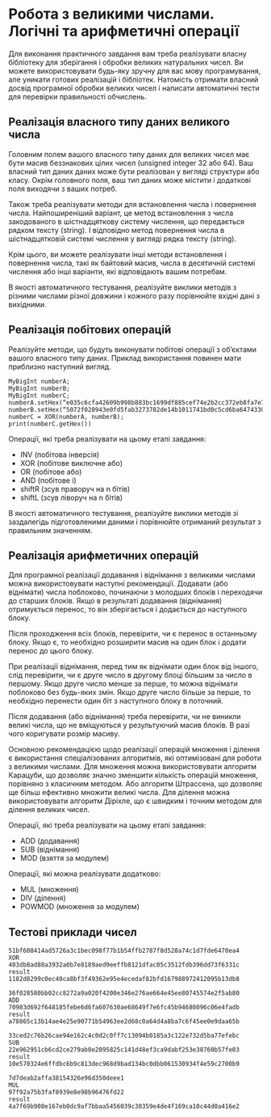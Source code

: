 # Робота з великими числами. Логічні та арифметичні операції

Для виконання практичного завдання вам треба реалізувати власну бібліотеку для зберігання і обробки великих натуральних
чисел. Ви можете використовувати будь-яку зручну для вас мову програмування, але уникати готових реалізацій і бібліотек.
Натомість отримати власний досвід програмної обробки великих чисел і написати автоматичні тести для перевірки
правильності обчислень.

## Реалізація власного типу даних великого числа

Головним полем вашого власного типу даних для великих чисел має бути масив беззнакових цілих чисел (unsigned integer 32
або 64). Ваш власний тип даних даних може бути реалізован у вигляді структури або класу. Окрім головного поля, ваш тип
даних може містити і додаткові поля виходячи з ваших потреб.

Також треба реалізувати методи для встановлення числа і повернення числа. Найпоширеніший варіант, це метод встановлення
з числа закодованого в шістнадцяткову систему числення, що передається рядком тексту (string). І відповідно метод
повернення числа в шістнадцятковій системі числення у вигляді рядка тексту (string).

Крім цього, ви можете реалізувати інші методи встановлення і повернення числа, такі як байтовий масив, числа в
десятичній системі числення або інші варіанти, які відповідають вашим потребам.

В якості автоматичного тестування, реалізуйте виклики методів з різними числами різної довжини і кожного разу порівнюйте
вхідні дані з вихідними.

## Реалізація побітових операцій

Реалізуйте методи, що будуть виконувати побітові операції з обʼєктами вашого власного типу даних. Приклад використання
повинен мати приблизно наступний вигляд.

```
MyBigInt numberA;
MyBigInt numberB;
MyBigInt numberC;
numberA.setHex(“e035c6cfa42609b998b883bc1699df885cef74e2b2cc372eb8fa7e7”);
numberB.setHex(“5072f028943e0fd5fab3273782de14b1011741bd0c5cd6ba6474330”);
numberC = XOR(numberA, numberB);
print(numberC.getHex())
```

Операції, які треба реалізувати на цьому етапі завдання:

- INV (побітова інверсія)
- XOR (побітове виключне або)
- OR (побітове або)
- AND (побітове і)
- shiftR (зсув праворуч на n бітів)
- shiftL (зсув ліворуч на n бітів)

В якості автоматичного тестування, реалізуйте виклики методів зі заздалегідь підготовленими даними і порівнюйте
отриманий результат з правильним значенням.

## Реалізація арифметичних операцій

Для програмної реалізації додавання і віднімання з великими числами можна використовувати наступні рекомендації.
Додавати (або віднімати) числа поблоково, починаючи з молодших блоків і переходячи до старших блоків. Якщо в результаті
додавання (віднімання) отримується перенос, то він зберігається і додається до наступного блоку.

Після проходження всіх блоків, перевірити, чи є перенос в останньому блоку. Якщо є, то необхідно розширити масив на один
блок і додати перенос до цього блоку.

При реалізації віднімання, перед тим як віднімати один блок від іншого, слід перевірити, чи є друге число в другому
блоці більшим за число в першому. Якщо друге число менше за перше, то можна віднімати поблоково без будь-яких змін. Якщо
друге число більше за перше, то необхідно перенести один біт з наступного блоку в поточний.

Після додавання (або віднімання) треба перевірити, чи не виникли великі числа, що не вміщуються у результуючий масив
блоків. В разі чого коригувати розмір масиву.

Основною рекомендацією щодо реалізації операцій множення і ділення є використання спеціалізованих алгоритмів, які
оптимізовані для роботи з великими числами. Для множення можна використовувати алгоритм Карацуби, що дозволяє значно
зменшити кількість операцій множення, порівняно з класичним методом. Або алгоритм Штрассена, що дозволяє ще більш
ефективно множити великі числа. Для ділення можна використовувати алгоритм Діріхле, що є швидким і точним методом для
ділення великих чисел.

Операції, які треба реалізувати на цьому етапі завдання:

- ADD (додавання)
- SUB (віднімання)
- MOD (взяття за модулем)

Операції, які можна реалізувати додатково:

- MUL (множення)
- DIV (ділення)
- POWMOD (множення за модулем)

## Тестові приклади чисел

```
51bf608414ad5726a3c1bec098f77b1b54ffb2787f8d528a74c1d7fde6470ea4
XOR
403db8ad88a3932a0b7e8189aed9eeffb8121dfac05c3512fdb396dd73f6331c
result
1182d8299c0ec40ca8bf3f49362e95e4ecedaf82bfd167988972412095b13db8

36f028580bb02cc8272a9a020f4200e346e276ae664e45ee80745574e2f5ab80
ADD
70983d692f648185febe6d6fa607630ae68649f7e6fc45b94680096c06e4fadb
result
a78865c13b14ae4e25e90771b54963ee2d68c0a64d4a8ba7c6f45ee0e9daa65b

33ced2c76b26cae94e162c4c0d2c0ff7c13094b0185a3c122e732d5ba77efebc
SUB
22e962951cb6cd2ce279ab0e2095825c141d48ef3ca9dabf253e38760b57fe03
result
10e570324e6ffdbc6b9c813dec968d9bad134bc0dbb061530934f4e59c2700b9

7d7deab2affa38154326e96d350deee1
MUL
97f92a75b3faf8939e8e98b96476fd22
result
4a7f69b908e167eb0dc9af7bbaa5456039c38359e4de4f169ca10c44d0a416e2
```

